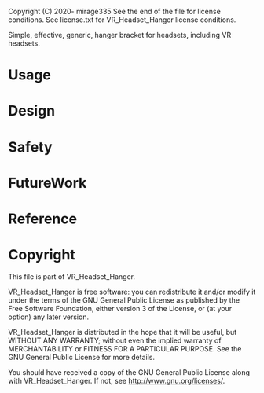 Copyright (C) 2020- mirage335
See the end of the file for license conditions.
See license.txt for VR_Headset_Hanger license conditions.


Simple, effective, generic, hanger bracket for headsets, including VR headsets.


# Usage




# Design




# Safety


# FutureWork


# Reference





# Copyright

This file is part of VR_Headset_Hanger.

VR_Headset_Hanger is free software: you can redistribute it and/or modify
it under the terms of the GNU General Public License as published by
the Free Software Foundation, either version 3 of the License, or
(at your option) any later version.

VR_Headset_Hanger is distributed in the hope that it will be useful,
but WITHOUT ANY WARRANTY; without even the implied warranty of
MERCHANTABILITY or FITNESS FOR A PARTICULAR PURPOSE.  See the
GNU General Public License for more details.

You should have received a copy of the GNU General Public License
along with VR_Headset_Hanger.  If not, see <http://www.gnu.org/licenses/>.









